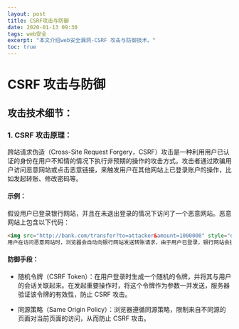 ```yaml
---
layout: post
title: CSRF攻击与防御
date: 2020-01-13 09:30
tags: web安全
excerpt: "本文介绍web安全漏洞-CSRF 攻击与防御技术。"
toc: true
---	
```

# CSRF 攻击与防御

## 攻击技术细节：

### 1. CSRF 攻击原理：

跨站请求伪造（Cross-Site Request Forgery，CSRF）攻击是一种利用用户已认证的身份在用户不知情的情况下执行非预期的操作的攻击方式。攻击者通过欺骗用户访问恶意网站或点击恶意链接，来触发用户在其他网站上已登录账户的操作，比如发起转账、修改密码等。

#### 示例：

假设用户已登录银行网站，并且在未退出登录的情况下访问了一个恶意网站。恶意网站上包含以下代码：

```html
<img src="http://bank.com/transfer?to=attacker&amount=1000000" style="display:none" />
用户在访问恶意网站时，浏览器会自动向银行网站发送转账请求，由于用户已登录，银行网站会执行该请求，从而完成转账操作。
```
#### 防御手段：

* 随机令牌（CSRF Token）：在用户登录时生成一个随机的令牌，并将其与用户的会话关联起来。在发起重要操作时，将这个令牌作为参数一并发送，服务器验证该令牌的有效性，防止 CSRF 攻击。

* 同源策略（Same Origin Policy）：浏览器遵循同源策略，限制来自不同源的页面对当前页面的访问，从而防止 CSRF 攻击。
